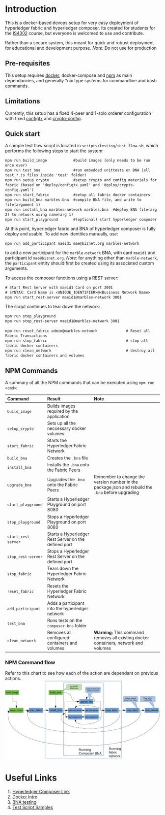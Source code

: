 # Introduction
This is a docker-based devops setup for very easy deployment of hyperledger fabric and hyperledger composer. Its created for students for the [IS4302](https://ivle.nus.edu.sg/V1/lms/public/view_moduleoutline.aspx?CourseID=D09469F7-BC89-4BBC-84D9-C4CFDECCD288&ClickFrom=StuViewBtn) course, but everyone is welcomed to use and contribute.

Rather than a secure system, this meant for quick and robust deployment for educational and development purpose.
*Note:* Do not use for production

## Pre-requisites
This setup requires [docker](https://docs.docker.com/install/linux/docker-ce/ubuntu/#install-using-the-repository), docker-compose and [npm](https://www.npmjs.com/get-npm) as main dependancies, and generally \*nix type systems for commandline and bash commands.

## Limitations
Currently, this setup has a fixed 4-peer and 1-solo orderer configuration with fixed [configtx](deploy/configtx.yaml) and [crypto-config](deploy/crypto-config.yaml).

## Quick start
A sample test flow script is located in `scripts/testing/test_flow.sh`, which performs the following steps to start the system:
```
npm run build_image            #build images (only needs to be run once ever)
npm run test_bna               #run embedded unittests on BNA (all test_*.js files inside 'test' folder)
npm run setup_crypto           #setup crypto and config materials for fabric (based on 'deploy/configtx.yaml' and 'deploy/crypto-config.yaml')
npm run start_fabric           #setup all fabric docker containers
npm run build_bna marbles.bna  #compile BNA file, and write to file(argument 1)
npm run install_bna marbles-network marbles.bna  #deploy BNA file(arg 2) to network using name(arg 1)
npm run start_playground       #(optional) start hyperledger composer
```
At this point, hyperledger fabric and BNA of hyperledger composer is fully deploy and usable.
To add new identities manually, use:
```
npm run add_participant maeid1 mae@biznet.org marbles-network
```
to add a new participant for the `marble-network` BNA, with card `maeid1` and participant id `mae@biznet.org`.
*Note:* for anything other than `marble-network`, the `participant` entity should first be created using its associated custom arguments.

To access the composer functions using a REST server:
```
# Start Rest Server with maeid1 Card on port 3001
# SYNTAX: Card Name is <UNIQUE_IDENTIFIER>@<Business Network Name>
npm run start_rest-server maeid1@marbles-network 3001
```

The script continues to tear down the network:
```
npm run stop_playground
npm run stop_rest-server maeid1@marbles-network 3001

npm run reset_fabric admin@marbles-network             # Reset all Fabric Transactions
npm run stop_fabric                                    # stop all fabric docker containers
npm run clean_network                                  # destroy all fabric docker containers and volumes
```

## NPM Commands
A summary of all the NPM commands that can be executed using `npm run <cmd>`:

Command | Result | Note
:-------|:------ | :----
`build_image` | Builds images required by the application
`setup_crypto` | Sets up all the neccessary docker volumes
`start_fabric` | Starts the Hyperledger Fabric Network
`build_bna` | Creates the `.bna` file
`install_bna` | Installs the `.bna` onto the Fabric Peers
`upgrade_bna` | Upgrades the `.bna` onto the Fabric Peers | Remember to change the version number in the package.json and rebuild the `.bna` before upgrading
`start_playground` | Starts a Hyperledger Playground on port 8080
`stop_playground` | Stops a Hyperledger Playground on port 8080
`start_rest-server` | Starts a Hyperledger Rest Server on the defined port
`stop_rest-server` | Stops a Hyperledger Rest Server on the defined port
`stop_fabric` | Tears down the Hyperledger Fabric Network
`reset_fabric` | Resets the Hyperledger Fabric Network
`add_participant` | Adds a participant into the hyperledger network
`test_bna` | Runs tests on the `composer-bna` folder
`clean_network` | Removes all configured containers and volumes | **Warning:** This command removes all existing docker containers, network and volumes

### NPM Command flow
Refer to this chart to see how each of the action are dependant on previous actions.
![Command flow](states.png)

# Useful Links
1. [Hyperledger Composer Link](https://hyperledger.github.io/composer/v0.19/introduction/introduction)
2. [Docker Intro](https://medium.com/@paigen11/docker-101-fundamentals-the-dockerfile-b33b59d0f14b)
3. [BNA testing](https://mochajs.org/)
4. [Test Script Samples](https://github.com/hyperledger/composer-sample-networks/tree/master/packages)